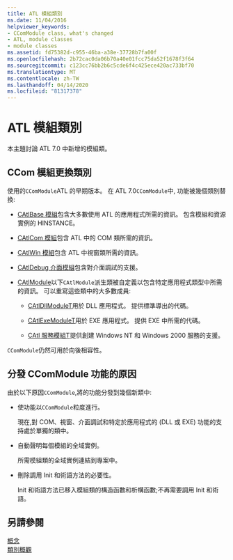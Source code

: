 ```yaml
---
title: ATL 模組類別
ms.date: 11/04/2016
helpviewer_keywords:
- CComModule class, what's changed
- ATL, module classes
- module classes
ms.assetid: fd75382d-c955-46ba-a38e-37728b7fa00f
ms.openlocfilehash: 2b72cac0da06b70a40e01fcc75da52f1678f3f64
ms.sourcegitcommit: c123cc76bb2b6c5cde6f4c425ece420ac733bf70
ms.translationtype: MT
ms.contentlocale: zh-TW
ms.lasthandoff: 04/14/2020
ms.locfileid: "81317378"
---
```

# <a name="atl-module-classes"></a>ATL 模組類別

本主題討論 ATL 7.0 中新增的模組類。

## <a name="ccommodule-replacement-classes"></a>CCom 模組更換類別

使用的`CComModule`ATL 的早期版本。 在 ATL 7.0`CComModule`中, 功能被幾個類別替換:

- [CAtlBase 模組](../atl/reference/catlbasemodule-class.md)包含大多數使用 ATL 的應用程式所需的資訊。 包含模組和資源實例的 HINSTANCE。

- [CAtlCom 模組](../atl/reference/catlcommodule-class.md)包含 ATL 中的 COM 類所需的資訊。

- [CAtlWin 模組](../atl/reference/catlwinmodule-class.md)包含 ATL 中視窗類所需的資訊。

- [CAtlDebug 介面模組](../atl/reference/catldebuginterfacesmodule-class.md)包含對介面調試的支援。

- [CAtlModule](../atl/reference/catlmodule-class.md)以下`CAtlModule`派生類被自定義以包含特定應用程式類型中所需的資訊。 可以重寫這些類中的大多數成員:

  - [CAtlDllModuleT](../atl/reference/catldllmodulet-class.md)用於 DLL 應用程式。 提供標準導出的代碼。

  - [CAtlExeModuleT](../atl/reference/catlexemodulet-class.md)用於 EXE 應用程式。 提供 EXE 中所需的代碼。

  - [CAtl 服務模組T](../atl/reference/catlservicemodulet-class.md)提供創建 Windows NT 和 Windows 2000 服務的支援。

`CComModule`仍然可用於向後相容性。

## <a name="reasons-for-distributing-ccommodule-functionality"></a>分發 CComModule 功能的原因

由於以下原因`CComModule`,將的功能分發到幾個新類中:

- 使功能以`CComModule`粒度進行。

   現在,對 COM、視窗、介面調試和特定於應用程式的 (DLL 或 EXE) 功能的支持處於單獨的類中。

- 自動聲明每個模組的全域實例。

   所需模組類的全域實例連結到專案中。

- 刪除調用 Init 和術語方法的必要性。

   Init 和術語方法已移入模組類的構造函數和析構函數;不再需要調用 Init 和術語。

## <a name="see-also"></a>另請參閱

[概念](../atl/active-template-library-atl-concepts.md)<br/>
[類別概觀](../atl/atl-class-overview.md)
